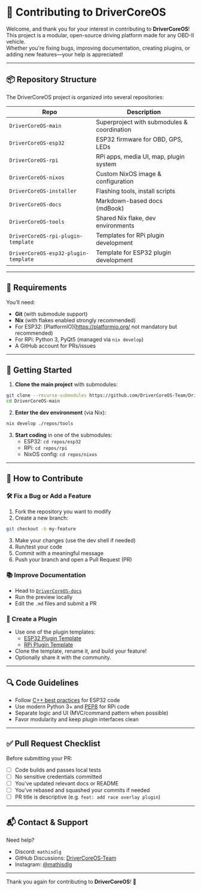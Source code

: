 # 🤝 Contributing to DriverCoreOS

Welcome, and thank you for your interest in contributing to **DriverCoreOS**!  
This project is a modular, open-source driving platform made for any OBD-II vehicle.  
Whether you're fixing bugs, improving documentation, creating plugins, or adding new features—your help is appreciated!

---

## 📦 Repository Structure

The DriverCoreOS project is organized into several repositories:

| Repo                                 | Description                                 |
| ------------------------------------ | ------------------------------------------- |
| `DriverCoreOS-main`                  | Superproject with submodules & coordination |
| `DriverCoreOS-esp32`                 | ESP32 firmware for OBD, GPS, LEDs           |
| `DriverCoreOS-rpi`                   | RPi apps, media UI, map, plugin system      |
| `DriverCoreOS-nixos`                 | Custom NixOS image & configuration          |
| `DriverCoreOS-installer`             | Flashing tools, install scripts             |
| `DriverCoreOS-docs`                  | Markdown-based docs (mdBook)                |
| `DriverCoreOS-tools`                 | Shared Nix flake, dev environments          |
| `DriverCoreOS-rpi-plugin-template`   | Templates for RPi plugin development        |
| `DriverCoreOS-esp32-plugin-template` | Template for ESP32 plugin development       |

---

## 🧰 Requirements

You’ll need:

- **Git** (with submodule support)
- **Nix** (with flakes enabled strongly recommended)
- For ESP32: [PlatformIO](https://platformio.org/ not mandatory but recommended)
- For RPi: Python 3, PyQt5 (managed via `nix develop`)
- A GitHub account for PRs/issues

---

## 🚀 Getting Started

1. **Clone the main project** with submodules:

```bash
git clone --recurse-submodules https://github.com/DriverCoreOS-Team/DriverCoreOS-main.git
cd DriverCoreOS-main
```

2. **Enter the dev environment** (via Nix):

```bash
nix develop ./repos/tools
```

3. **Start coding** in one of the submodules:
   - ESP32: `cd repos/esp32`
   - RPi: `cd repos/rpi`
   - NixOS config: `cd repos/nixos`

---

## 🧪 How to Contribute

### 🛠️ Fix a Bug or Add a Feature

1. Fork the repository you want to modify
2. Create a new branch:

```bash
git checkout -b my-feature
```

3. Make your changes (use the dev shell if needed)
4. Run/test your code
5. Commit with a meaningful message
6. Push your branch and open a Pull Request (PR)

### 📚 Improve Documentation

- Head to [`DriverCoreOS-docs`](https://github.com/DriverCoreOS-Team/DriverCoreOS-docs)
- Run the preview locally
- Edit the `.md` files and submit a PR

### 🧩 Create a Plugin

- Use one of the plugin templates:
  - [ESP32 Plugin Template](https://github.com/DriverCoreOS-Team/DriverCoreOS-esp32-plugin-template)
  - [RPi Plugin Template](https://github.com/DriverCoreOS-Team/DriverCoreOS-rpi-plugin-template)
- Clone the template, rename it, and build your feature!
- Optionally share it with the community.

---

## 🔍 Code Guidelines

- Follow [C++ best practices](https://isocpp.github.io/CppCoreGuidelines/CppCoreGuidelines) for ESP32 code
- Use modern Python 3+ and [PEP8](https://peps.python.org/pep-0008/) for RPi code
- Separate logic and UI (MVC/command pattern when possible)
- Favor modularity and keep plugin interfaces clean

---

## ✅ Pull Request Checklist

Before submitting your PR:

- [ ] Code builds and passes local tests
- [ ] No sensitive credentials committed
- [ ] You've updated relevant docs or README
- [ ] You've rebased and squashed your commits if needed
- [ ] PR title is descriptive (e.g. `feat: add race overlay plugin`)

---

## 📬 Contact & Support

Need help?

- Discord: `mathisdlg`
- GitHub Discussions: [DriverCoreOS-Team](https://github.com/orgs/DriverCoreOS-Team/discussions)
- Instagram: [@mathisdlg](https://instagram.com/mathisdlg)

---

Thank you again for contributing to **DriverCoreOS**! 💙
